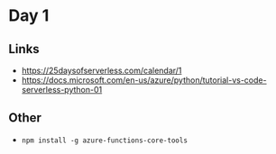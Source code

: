 # Day 1

## Links

- https://25daysofserverless.com/calendar/1
- https://docs.microsoft.com/en-us/azure/python/tutorial-vs-code-serverless-python-01

## Other

- `npm install -g azure-functions-core-tools`